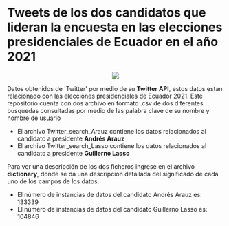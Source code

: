 # Tweets de los dos candidatos que lideran la encuesta en las elecciones presidenciales de Ecuador en el año 2021

<div align="center" style="text-align:center"><img src="http://yeux.com.mx/ColumnaUniversitaria/wp-content/uploads/2014/11/tw-pol.jpg" /></div>

Datos obtenidos de 'Twitter' por medio de su **Twitter API**, estos datos estan relacionado con las elecciones presidenciales de Ecuador 2021. 
Este repositorio cuenta con dos archivo en formato .csv de dos diferentes busquedas consultadas por medio de las palabra clave de su nombre y nombre de usuario
  * El archivo Twitter_search_Arauz contiene los datos relacionados al candidato a presidente **Andrés Arauz**
  * El archivo Twitter_search_Lasso contiene los datos relacionados al candidato a presidente **Guillerno Lasso**

Para ver una descripción de los dos ficheros ingrese en el archivo **dictionary**, donde se da una descripción detallada del significado de cada uno de los campos de los datos.

 * El número de instancias de datos del candidato Andrés Arauz es: 133339
 * El número de instancias de datos del candidato Guillerno Lasso es: 104846
